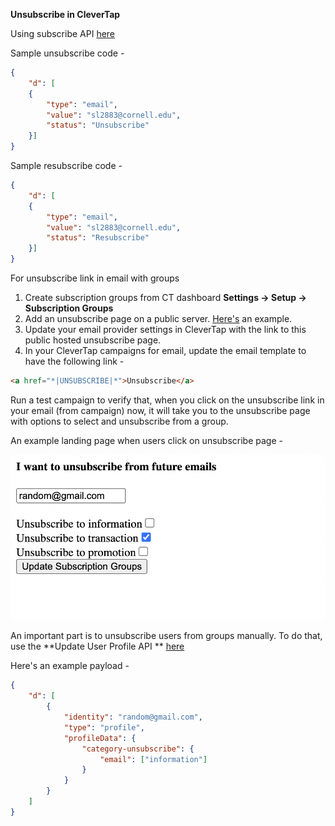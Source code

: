 **Unsubscribe in CleverTap**

Using subscribe API [here](https://developer.clevertap.com/docs/subscribe-api)

Sample unsubscribe code -
```json
{
	"d": [
	{
		"type": "email",
		"value": "sl2883@cornell.edu",
		"status": "Unsubscribe"
	}]
}
```
Sample resubscribe code - 
```json
{
	"d": [
	{
		"type": "email",
		"value": "sl2883@cornell.edu",
		"status": "Resubscribe"
	}]
}
```

For unsubscribe link in email with groups 

 1. Create subscription groups from CT dashboard **Settings -> Setup -> Subscription Groups**
 2. Add an unsubscribe page on a public server. [Here's](http://static.clevertap.com/docs/email-unsubscribe.html) an example.
 3. Update your email provider settings in CleverTap with the link to this public hosted unsubscribe page.
 4. In your CleverTap campaigns for email, update the email template to have the following link - 
 ```html
 <a href="*|UNSUBSCRIBE|*">Unsubscribe</a>
 ```

Run a test campaign to verify that, when you click on the unsubscribe link in your email (from campaign) now, it will take you to the unsubscribe page with options to select and unsubscribe from a group. 

An example landing page when users click on unsubscribe page -

![Here's a sample page landed on clicking the unsubscribe button](https://github.com/sl2883/web_may/blob/main/sample-unsubscribe.png?raw=true)

An important part is to unsubscribe users from groups manually. To do that, use the **Update User Profile API ** [here](https://developer.clevertap.com/docs/upload-user-profiles-api)

Here's an example payload -
```json
{
	"d": [
		{
			"identity": "random@gmail.com",
			"type": "profile",
			"profileData": {
				"category-unsubscribe": {
					"email": ["information"]
				}
			}
		}
	]
}
```